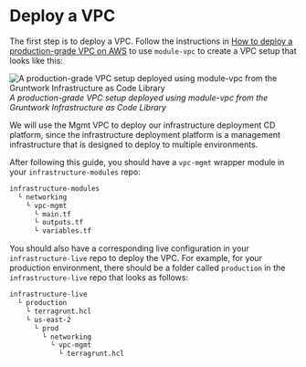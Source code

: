 # Deploy a VPC

The first step is to deploy a VPC. Follow the instructions in
[How to deploy a production-grade VPC on AWS](../../4-vpc/0-intro/0-what-youll-learn-in-this-guide.md) to use
`module-vpc` to create a VPC setup that looks like this:

![A production-grade VPC setup deployed using module-vpc from the Gruntwork Infrastructure as Code Library](/img/guides/build-it-yourself/pipelines/vpc-diagram.png)
_A production-grade VPC setup deployed using module-vpc from the Gruntwork Infrastructure as Code Library_

We will use the Mgmt VPC to deploy our infrastructure deployment CD platform, since the infrastructure deployment
platform is a management infrastructure that is designed to deploy to multiple environments.

After following this guide, you should have a `vpc-mgmt` wrapper module in your `infrastructure-modules` repo:

```bash
infrastructure-modules
  └ networking
    └ vpc-mgmt
      └ main.tf
      └ outputs.tf
      └ variables.tf
```

You should also have a corresponding live configuration in your `infrastructure-live` repo to deploy the VPC. For
example, for your production environment, there should be a folder called `production` in the `infrastructure-live` repo
that looks as follows:

```bash
infrastructure-live
  └ production
    └ terragrunt.hcl
    └ us-east-2
      └ prod
        └ networking
          └ vpc-mgmt
            └ terragrunt.hcl
```


<!-- ##DOCS-SOURCER-START
{"sourcePlugin":"Local File Copier","hash":"d1830e373953d458538590ab52aa3f6c"}
##DOCS-SOURCER-END -->
